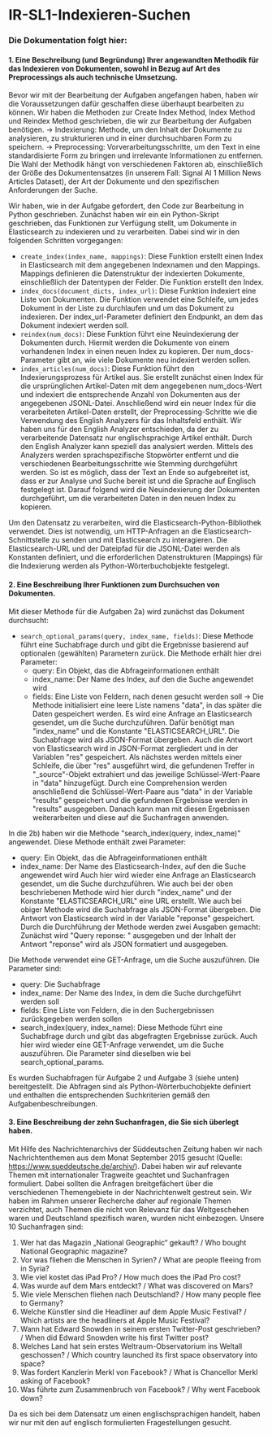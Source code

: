 # IR-SL1-Indexieren-Suchen

### Die Dokumentation folgt hier: 

#### 1. Eine Beschreibung (und Begründung) Ihrer angewandten Methodik für das Indexieren von Dokumenten, sowohl in Bezug auf Art des Preprocessings als auch technische Umsetzung.

Bevor wir mit der Bearbeitung der Aufgaben angefangen haben, haben wir die Voraussetzungen dafür geschaffen diese überhaupt bearbeiten zu können. Wir haben die Methoden zur Create Index Method, Index Method und Reindex Method geschrieben, die wir zur Bearbeitung der Aufgaben benötigen. 
-> Indexierung: Methode, um den Inhalt der Dokumente zu analysieren, zu strukturieren und in einer durchsuchbaren Form zu speichern. 
-> Preprocessing: Vorverarbeitungsschritte, um den Text in eine standardisierte Form zu bringen und irrelevante Informationen zu entfernen. 
Die Wahl der Methodik hängt von verschiedenen Faktoren ab, einschließlich der Größe des Dokumentensatzes (in unserem Fall: Signal AI 1 Million News Articles Dataset), der Art der Dokumente und den spezifischen Anforderungen der Suche. 

Wir haben, wie in der Aufgabe gefordert, den Code zur Bearbeitung in Python geschrieben. 
Zunächst haben wir ein ein Python-Skript geschrieben, das Funktionen zur Verfügung stellt, um Dokumente in Elasticsearch zu indexieren und zu verarbeiten. Dabei sind wir in den folgenden Schritten vorgegangen: 
- 	```create_index(index_name, mappings)```: Diese Funktion erstellt einen Index in Elasticsearch mit dem angegebenen Indexnamen und den Mappings. Mappings definieren die Datenstruktur der 	indexierten Dokumente, einschließlich der Datentypen der Felder. Die Funktion erstellt den Index.
-	```index_docs(document_dicts, index_url)```: Diese Funktion indexiert eine Liste von Dokumenten. Die Funktion verwendet eine Schleife, um jedes Dokument in der Liste zu durchlaufen und 	um das Dokument zu indexieren. Der index_url-Parameter definiert den Endpunkt, an dem das Dokument indexiert werden soll.
-	```reindex(num_docs)```: Diese Funktion führt eine Neuindexierung der Dokumenten durch. Hiermit werden die Dokumente von einem vorhandenen Index in einen neuen Index zu kopieren. Der 	num_docs-Parameter gibt an, wie viele Dokumente neu indexiert werden sollen.
-	```index_articles(num_docs)```: Diese Funktion führt den Indexierungsprozess für Artikel aus. Sie erstellt zunächst einen Index für die ursprünglichen Artikel-Daten mit dem angegebenen 	num_docs-Wert und indexiert die entsprechende Anzahl von Dokumenten aus der angegebenen JSONL-Datei. Anschließend wird ein neuer Index für die verarbeiteten Artikel-Daten erstellt, 	der Preprocessing-Schritte wie die Verwendung des English Analyzers für das Inhaltsfeld enthält. Wir haben uns für den English Analyzer entschieden, da der zu verarbeitende 	Datensatz nur englischsprachige Artikel enthält. Durch den English Analyzer kann speziell das analysiert werden. Mittels des Analyzers werden sprachspezifische Stopwörter entfernt 	und die verschiedenen Bearbeitungsschritte wie Stemming durchgeführt werden. So ist es möglich, dass der Text an Ende so aufgebreitet ist, dass er zur Analyse und Suche bereit ist 	und die Sprache auf Englisch festgelegt ist. Darauf folgend wird die Neuindexierung der Dokumenten durchgeführt, um die verarbeiteten Daten in den neuen Index zu kopieren.

Um den Datensatz zu verarbeiten, wird die Elasticsearch-Python-Bibliothek verwendet. Dies ist notwendig, um HTTP-Anfragen an die Elasticsearch-Schnittstelle zu senden und mit Elasticsearch zu interagieren. Die Elasticsearch-URL und der Dateipfad für die JSONL-Datei werden als Konstanten definiert, und die erforderlichen Datenstrukturen (Mappings) für die Indexierung werden als Python-Wörterbuchobjekte festgelegt.

#### 2. Eine Beschreibung Ihrer Funktionen zum Durchsuchen von Dokumenten.

Mit dieser Methode für die Aufgaben 2a) wird zunächst das Dokument durchsucht:
- ```search_optional_params(query, index_name, fields)```: Diese Methode führt eine Suchabfrage durch und gibt die Ergebnisse basierend auf optionalen (gewählten) Parametern zurück. 
Die Methode erhält hier drei Parameter:
    - query: Ein Objekt, das die Abfrageinformationen enthält
    - index_name: Der Name des Index, auf den die Suche angewendet wird
    - fields: Eine Liste von Feldern, nach denen gesucht werden soll
-> Die Methode initialisiert eine leere Liste namens "data", in das später die Daten gespeichert werden.
Es wird eine Anfrage an Elasticsearch gesendet, um die Suche durchzuführen. Dafür benötigt man "index_name" und die Konstante "ELASTICSEARCH_URL". Die Suchabfrage wird als JSON-Format übergeben. Auch die Antwort von Elasticsearch wird in JSON-Format zergliedert und in der Variablen "res" gespeichert. Als nächstes werden mittels einer Schleife, die über "res" ausgeführt wird, die gefundenen Treffer in "_source"-Objekt extrahiert und das jeweilige Schlüssel-Wert-Paare in "data" hinzugefügt. Durch eine Comprehension werden anschließend die Schlüssel-Wert-Paare aus "data" in der Variable "results" gespeichert und die gefundenen Ergebnisse werden in "results" ausgegeben. Danach kann man mit diesen Ergebnissen weiterarbeiten und diese auf die Suchanfragen anwenden.

In die 2b) haben wir die Methode "search_index(query, index_name)" angewendet. Diese Methode enthält zwei Parameter: 
-	query: Ein Objekt, das die Abfrageinformationen enthält
-	index_name: Der Name des Elasticsearch-Index, auf den die Suche angewendet wird
Auch hier wird wieder eine Anfrage an Elasticsearch gesendet, um die Suche durchzuführen. Wie auch bei der oben beschriebenen Methode wird hier durch "index_name" und der Konstante "ELASTICSEARCH_URL" eine URL erstellt. Wie auch bei obiger Methode wird die Suchabfrage als JSON-Format übergeben. Die Antwort von Elasticsearch wird in der Variable "reponse" gespeichert. Durch die Durchführung der Methode werden zwei Ausgaben gemacht: Zunächst wird "Query reponse: " ausgegeben und der Inhalt der Antwort "reponse" wird als JSON formatiert und ausgegeben.

Die Methode verwendet eine GET-Anfrage, um die Suche auszuführen. Die Parameter sind:
-	query: Die Suchabfrage
-	index_name: Der Name des Index, in dem die Suche durchgeführt werden soll
-	fields: Eine Liste von Feldern, die in den Suchergebnissen zurückgegeben werden sollen
-	search_index(query, index_name): Diese Methode führt eine Suchabfrage durch und gibt das abgefragten Ergebnisse zurück. Auch hier wird wieder eine GET-Anfrage verwendet, um die 	Suche auszuführen. Die Parameter sind dieselben wie bei search_optional_params.

Es wurden Suchabfragen für Aufgabe 2 und Aufgabe 3 (siehe unten) bereitgestellt. Die Abfragen sind als Python-Wörterbuchobjekte definiert und enthalten die entsprechenden Suchkriterien gemäß den Aufgabenbeschreibungen.

#### 3. Eine Beschreibung der zehn Suchanfragen, die Sie sich überlegt haben.
Mit Hilfe des Nachrichtenarchivs der Süddeutschen Zeitung haben wir nach Nachrichtenthemen aus dem Monat September 2015 gesucht (Quelle: https://www.sueddeutsche.de/archiv/). Dabei haben wir auf relevante Themen mit internationaler Tragweite geachtet und Suchanfragen formuliert. Dabei sollten die Anfragen breitgefächert über die verschiedenen Themengebiete in der Nachrichtenwelt gestreut sein. Wir haben im Rahmen unserer Recherche daher auf regionale Themen verzichtet, auch Themen die nicht von Relevanz für das Weltgeschehen waren und Deutschland spezifisch waren, wurden nicht einbezogen.
Unsere 10 Suchanfragen sind: 
1.	Wer hat das Magazin „National Geographic“ gekauft? / Who bought National Geographic magazine?
2.	Vor was fliehen die Menschen in Syrien? / What are people fleeing from in Syria?
3.	Wie viel kostet das iPad Pro? / How much does the iPad Pro cost?
4.	Was wurde auf dem Mars entdeckt? / What was discovered on Mars?
5.	Wie viele Menschen fliehen nach Deutschland? / How many people flee to Germany?
6.	Welche Künstler sind die Headliner auf dem Apple Music Festival? / Which artists are the headliners at Apple Music Festival?
7.	Wann hat Edward Snowden in seinem ersten Twitter-Post geschrieben? / When did Edward Snowden write his first Twitter post?
8.	Welches Land hat sein erstes Weltraum-Observatorium ins Weltall geschossen? / Which country launched its first space observatory into space?
9.	Was fordert Kanzlerin Merkl von Facebook? / What is Chancellor Merkl asking of Facebook?
10.	Was führte zum Zusammenbruch von Facebook? / Why went Facebook down?

Da es sich bei dem Datensatz um einen englischsprachigen handelt, haben wir nur mit den auf englisch formulierten Fragestellungen gesucht. 

